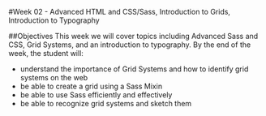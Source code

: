 #Week 02 - Advanced HTML and CSS/Sass, Introduction to Grids, Introduction to Typography

##Objectives
This week we will cover topics including Advanced Sass and CSS, Grid Systems, and an introduction to typography. By the end of the week, the student will:

- understand the importance of Grid Systems and how to identify grid systems on the web
- be able to create a grid using a Sass Mixin
- be able to use Sass efficiently and effectively
- be able to recognize grid systems and sketch them
